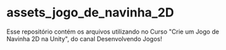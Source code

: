 # assets_jogo_de_navinha_2D
Esse repositório contém os arquivos utilizando no Curso "Crie um Jogo de Navinha 2D na Unity", do canal Desenvolvendo Jogos!
